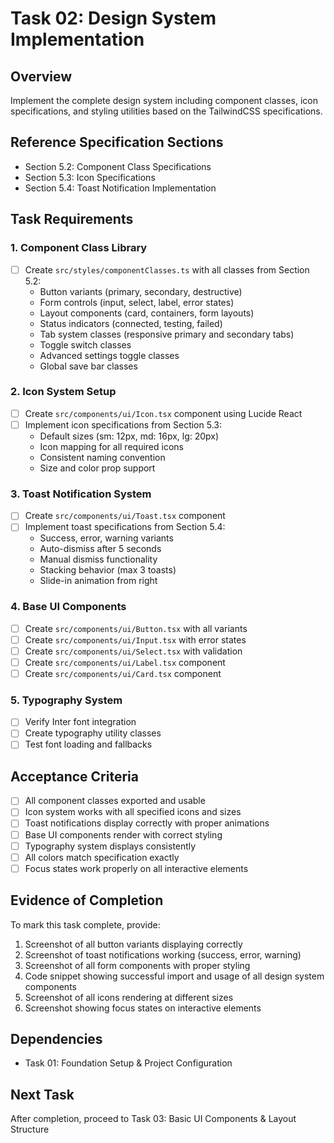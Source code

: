 # Task 02: Design System Implementation

## Overview
Implement the complete design system including component classes, icon specifications, and styling utilities based on the TailwindCSS specifications.

## Reference Specification Sections
- Section 5.2: Component Class Specifications
- Section 5.3: Icon Specifications
- Section 5.4: Toast Notification Implementation

## Task Requirements

### 1. Component Class Library
- [ ] Create `src/styles/componentClasses.ts` with all classes from Section 5.2:
  - Button variants (primary, secondary, destructive)
  - Form controls (input, select, label, error states)
  - Layout components (card, containers, form layouts)
  - Status indicators (connected, testing, failed)
  - Tab system classes (responsive primary and secondary tabs)
  - Toggle switch classes
  - Advanced settings toggle classes
  - Global save bar classes

### 2. Icon System Setup
- [ ] Create `src/components/ui/Icon.tsx` component using Lucide React
- [ ] Implement icon specifications from Section 5.3:
  - Default sizes (sm: 12px, md: 16px, lg: 20px)
  - Icon mapping for all required icons
  - Consistent naming convention
  - Size and color prop support

### 3. Toast Notification System
- [ ] Create `src/components/ui/Toast.tsx` component
- [ ] Implement toast specifications from Section 5.4:
  - Success, error, warning variants
  - Auto-dismiss after 5 seconds
  - Manual dismiss functionality
  - Stacking behavior (max 3 toasts)
  - Slide-in animation from right

### 4. Base UI Components
- [ ] Create `src/components/ui/Button.tsx` with all variants
- [ ] Create `src/components/ui/Input.tsx` with error states
- [ ] Create `src/components/ui/Select.tsx` with validation
- [ ] Create `src/components/ui/Label.tsx` component
- [ ] Create `src/components/ui/Card.tsx` component

### 5. Typography System
- [ ] Verify Inter font integration
- [ ] Create typography utility classes
- [ ] Test font loading and fallbacks

## Acceptance Criteria
- [ ] All component classes exported and usable
- [ ] Icon system works with all specified icons and sizes
- [ ] Toast notifications display correctly with proper animations
- [ ] Base UI components render with correct styling
- [ ] Typography system displays consistently
- [ ] All colors match specification exactly
- [ ] Focus states work properly on all interactive elements

## Evidence of Completion
To mark this task complete, provide:
1. Screenshot of all button variants displaying correctly
2. Screenshot of toast notifications working (success, error, warning)
3. Screenshot of all form components with proper styling
4. Code snippet showing successful import and usage of all design system components
5. Screenshot of all icons rendering at different sizes
6. Screenshot showing focus states on interactive elements

## Dependencies
- Task 01: Foundation Setup & Project Configuration

## Next Task
After completion, proceed to Task 03: Basic UI Components & Layout Structure